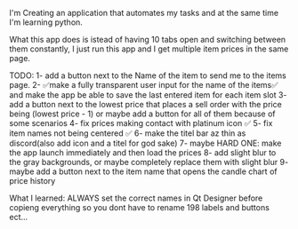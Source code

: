 I'm Creating an application that automates my tasks and at the same time I'm learning python. 

What this app does is istead of having 10 tabs open and switching between them constantly, I just run this app and I get multiple item prices in the same page.

TODO:
1- add a button next to the Name of the item to send me to the items page.
2- ✅make a fully transparent user input for the name of the items✅ and make the app be able to save the last entered item for each item slot
3- add a button next to the lowest price that places a sell order with the price being (lowest price - 1) or maybe add a button for all of them because of some scenarios
4- fix prices making contact with platinum icon ✅
5- fix item names not being centered ✅
6- make the titel bar az thin as discord(also add icon and a titel for god sake)
7- maybe HARD ONE: make the app launch immediately and then load the prices
8- add slight blur to the gray backgrounds, or maybe completely replace them with slight blur
9- maybe add a button next to the item name that opens the candle chart of price history

What I learned:
ALWAYS set the correct names in Qt Designer before copieng everything so you dont have to rename 198 labels and buttons ect...
